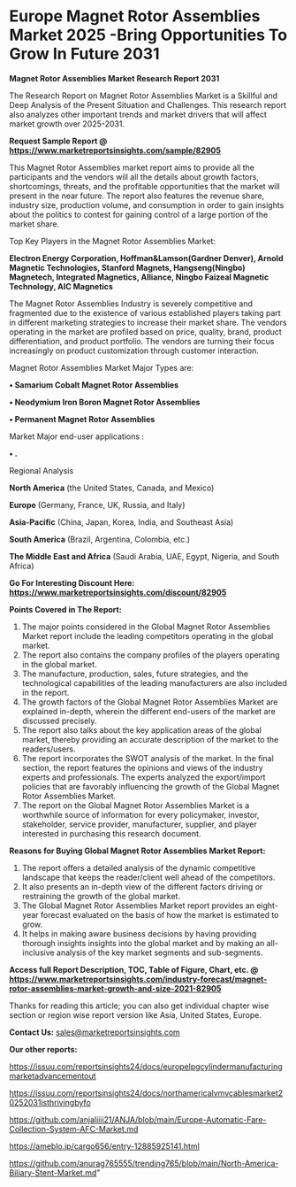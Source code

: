# Europe Magnet Rotor Assemblies Market 2025 -Bring Opportunities To Grow In Future 2031

<strong>Magnet Rotor Assemblies Market Research Report 2031</strong>

The Research Report on Magnet Rotor Assemblies Market is a Skillful and Deep Analysis of the Present Situation and Challenges. This research report also analyzes other important trends and market drivers that will affect market growth over 2025-2031.

<strong>Request Sample Report @ <a href=https://www.marketreportsinsights.com/sample/82905>https://www.marketreportsinsights.com/sample/82905</a></strong>

This Magnet Rotor Assemblies market report aims to provide all the participants and the vendors will all the details about growth factors, shortcomings, threats, and the profitable opportunities that the market will present in the near future. The report also features the revenue share, industry size, production volume, and consumption in order to gain insights about the politics to contest for gaining control of a large portion of the market share.

Top Key Players in the Magnet Rotor Assemblies Market:

<strong>Electron Energy Corporation, Hoffman&Lamson(Gardner Denver), Arnold Magnetic Technologies, Stanford Magnets, Hangseng(Ningbo) Magnetech, Integrated Magnetics, Alliance, Ningbo Faizeal Magnetic Technology, AIC Magnetics</strong>

The Magnet Rotor Assemblies Industry is severely competitive and fragmented due to the existence of various established players taking part in different marketing strategies to increase their market share. The vendors operating in the market are profiled based on price, quality, brand, product differentiation, and product portfolio. The vendors are turning their focus increasingly on product customization through customer interaction.

Magnet Rotor Assemblies Market Major Types are:

<strong>• Samarium Cobalt Magnet Rotor Assemblies

• Neodymium Iron Boron Magnet Rotor Assemblies

• Permanent Magnet Rotor Assemblies</strong>

Market Major end-user applications :

<strong>• .</strong>

Regional Analysis

</u><strong><b>North America</b></strong> (the United States, Canada, and Mexico)

<strong><b>Europe </b></strong>(Germany, France, UK, Russia, and Italy)

<strong><b>Asia-Pacific</b></strong> (China, Japan, Korea, India, and Southeast Asia)

<strong><b>South America</b></strong> (Brazil, Argentina, Colombia, etc.)

<strong><b>The Middle East and Africa</b></strong> (Saudi Arabia, UAE, Egypt, Nigeria, and South Africa)

<strong>Go For Interesting Discount Here: <a href=https://www.marketreportsinsights.com/discount/82905>https://www.marketreportsinsights.com/discount/82905</a></strong>

<strong>Points Covered in The Report:</strong>
<ol>
  <li>The major points considered in the Global Magnet Rotor Assemblies Market report include the leading competitors operating in the global market.</li>
  <li>The report also contains the company profiles of the players operating in the global market.</li>
  <li>The manufacture, production, sales, future strategies, and the technological capabilities of the leading manufacturers are also included in the report.</li>
  <li>The growth factors of the Global Magnet Rotor Assemblies Market are explained in-depth, wherein the different end-users of the market are discussed precisely.</li>
  <li>The report also talks about the key application areas of the global market, thereby providing an accurate description of the market to the readers/users.</li>
  <li>The report incorporates the SWOT analysis of the market. In the final section, the report features the opinions and views of the industry experts and professionals. The experts analyzed the export/import policies that are favorably influencing the growth of the Global Magnet Rotor Assemblies Market.</li>
  <li>The report on the Global Magnet Rotor Assemblies Market is a worthwhile source of information for every policymaker, investor, stakeholder, service provider, manufacturer, supplier, and player interested in purchasing this research document.</li>
</ol>
<strong>Reasons for Buying Global Magnet Rotor Assemblies Market Report:</strong>

<ol>
  <li>The report offers a detailed analysis of the dynamic competitive landscape that keeps the reader/client well ahead of the competitors.</li>
  <li>It also presents an in-depth view of the different factors driving or restraining the growth of the global market.</li>
  <li>The Global Magnet Rotor Assemblies Market report provides an eight-year forecast evaluated on the basis of how the market is estimated to grow.</li>
  <li>It helps in making aware business decisions by having providing thorough insights insights into the global market and by making an all-inclusive analysis of the key market segments and sub-segments.</li>
</ol>
<strong>Access full Report Description, TOC, Table of Figure, Chart, etc. @ <a href=https://www.marketreportsinsights.com/industry-forecast/magnet-rotor-assemblies-market-growth-and-size-2021-82905>https://www.marketreportsinsights.com/industry-forecast/magnet-rotor-assemblies-market-growth-and-size-2021-82905</a></strong>


Thanks for reading this article; you can also get individual chapter wise section or region wise report version like Asia, United States, Europe.

<strong>Contact Us:</strong>
sales@marketreportsinsights.com

<strong>Our other reports:</strong>

<a href=https://issuu.com/reportsinsights24/docs/europelpgcylindermanufacturingmarketadvancementout>https://issuu.com/reportsinsights24/docs/europelpgcylindermanufacturingmarketadvancementout</a>

<a href=https://issuu.com/reportsinsights24/docs/northamericalvmvcablesmarket20252031isthrivingbyfo>https://issuu.com/reportsinsights24/docs/northamericalvmvcablesmarket20252031isthrivingbyfo</a>

<a href=https://github.com/anjaliiii21/ANJA/blob/main/Europe-Automatic-Fare-Collection-System-AFC-Market.md>https://github.com/anjaliiii21/ANJA/blob/main/Europe-Automatic-Fare-Collection-System-AFC-Market.md</a>

<a href=https://ameblo.jp/cargo656/entry-12885925141.html>https://ameblo.jp/cargo656/entry-12885925141.html</a>

<a href=https://github.com/anurag765555/trending765/blob/main/North-America-Biliary-Stent-Market.md>https://github.com/anurag765555/trending765/blob/main/North-America-Biliary-Stent-Market.md</a>"
